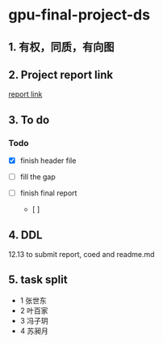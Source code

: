 # gpu-final-project-ds

## 1. 有权，同质，有向图

## 2. Project report link
[report link](https://www.overleaf.com/5446618226vkrkpmmqqckf#965552)

## 3. To do

### Todo

- [x] finish header file  
- [ ] fill the gap 

- [ ] finish final report
    - [ ]



## 4. DDL
12.13 to submit report, coed and readme.md

## 5. task split
 - 1 张世东
 - 2 叶百家
 - 3 冯子玥
 - 4 苏昶月